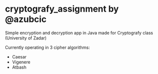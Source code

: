 # cryptografy_assignment by @azubcic

Simple encryption and decryption app in Java made for Cryptografy class (University of Zadar)
 
Currently operating in 3 cipher algorithms:
  - Caesar
  - Vigenere
  - Atbash
